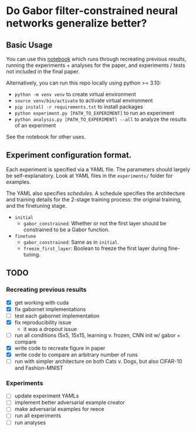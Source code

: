 # Do Gabor filter-constrained neural networks generalize better?


## Basic Usage

You can use this [notebook](https://colab.research.google.com/drive/19arSJlLq4TDxKNFte09uX5uI6IH3Yt0m?usp=sharing) which runs through recreating previous results, running the experiments + analyses for the paper, and experiments / tests not included in the final paper.

Alternatively, you can run this repo locally using python >= 3.10:
- `python -m venv venv` to create virtual environment
- `source venv/bin/activate` to activate virtual environment
- `pip install -r requirements.txt` to install packages
- `python experiment.py [PATH_TO_EXPERIMENT]` to run an experiment
- `python analysis.py [PATH_TO_EXPERIMENT] --all` to analyze the results of an experiment

See the notebook for other uses.


## Experiment configuration format.

Each experiment is specified via a YAML file. The parameters should largely be self-explanatory. Look at YAML files in 
the `experiments/` folder for examples.

The YAML also specifies *schedules*. A schedule specifies the architecture and training details for the 2-stage training 
process: the original training, and the finetuning stage.
- `initial`
    - `gabor_constrained`: Whether or not the first layer should be constrained to be a Gabor function.
- `finetune`
    - `gabor_constrained`: Same as in `initial`.
    - `freeze_first_layer`: Boolean to freeze the first layer during fine-tuning.

## TODO

### Recreating previous results
- [x] get working with cuda
- [x] fix gabornet implementations
- [ ] test each gabornet implementation
- [x] fix reproducibility issue
	- it was a dropout issue
- [ ] run all conditions (5x5, 15x15, learning v. frozen, CNN init w/ gabor + compare
- [x] write code to recreate figure in paper
- [x] write code to compare an arbitrary number of runs
- [ ] run with simpler architecture on both Cats v. Dogs, but also CIFAR-10 and Fashion-MNIST

### Experiments
- [ ] update experiment YAMLs
- [ ] implement better adversarial example creator
- [ ] make adversarial examples for reece
- [ ] run all experiments
- [ ] run analyses